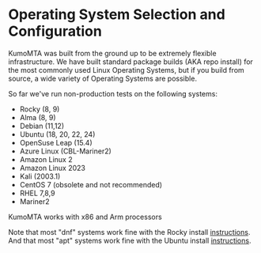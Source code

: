 # Operating System Selection and Configuration

KumoMTA was built from the ground up to be extremely flexible infrastructure. We have built standard package builds (AKA repo install) for the most commonly used Linux Operating Systems, but if you build from source, a wide variety of Operating Systems are possible.
  
So far we've run non-production tests on the following systems:


* Rocky (8, 9)
* Alma (8, 9)
* Debian (11,12)
* Ubuntu (18, 20, 22, 24)
* OpenSuse Leap (15.4)
* Azure Linux (CBL-Mariner2)
* Amazon Linux 2
* Amazon Linux 2023
* Kali (2003.1)
* CentOS 7 (obsolete and not recommended)
* RHEL 7,8,9
* Mariner2

KumoMTA works with x86 and Arm processors

Note that most "dnf" systems work fine with the Rocky install [instructions](../installation/linux.md).
And that most "apt" systems work fine with the Ubuntu install [instructions](../installation/linux.md).

